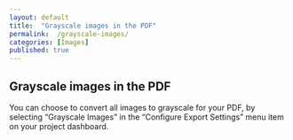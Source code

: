 ```yaml
---
layout: default
title:  "Grayscale images in the PDF"
permalink:  /grayscale-images/
categories: [Images]
published: true
---
```


<section data-type="chapter" class="hsecchapter" data-hederis-type="hsecchapter" id="grayscale-images" data-pi-attrs="id: grayscale-images" role="doc-chapter" title="Grayscale images in the PDF"><h1 data-hederis-type="hblkchaptitle" class="hblkchaptitle" id="pD6ltbYjV">Grayscale images in the PDF</h1>
    <p class="hblkp" data-hederis-type="hblkp" id="pZbGqxEtF">You can choose to convert all images to grayscale for your PDF, by selecting &#8220;Grayscale Images&#8221; in the &#8220;Configure Export Settings&#8221; menu item on your project dashboard.</p>
    </section>
    